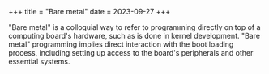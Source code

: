 +++
title = "Bare metal"
date = 2023-09-27
+++

"Bare metal" is a colloquial way to refer to programming directly on top of a
computing board's hardware, such as is done in kernel development. "Bare metal"
programming implies direct interaction with the boot loading process, including
setting up access to the board's peripherals and other essential systems.
